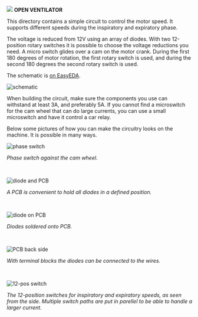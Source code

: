 ![](../../images/OpenVentilatorLogoSmall.png) **OPEN VENTILATOR**

This directory contains a simple circuit to control the motor speed. It supports different speeds during the inspiratory and expiratory phase. 

The voltage is reduced from 12V using an array of diodes. With two 12-position rotary switches it is possible to choose the voltage reductions you need. A micro switch glides over a cam on the motor crank. During the first 180 degrees of motor rotation, the first rotary switch is used, and during the second 180 degrees the second rotary switch is used.

The schematic is [on EasyEDA](https://easyeda.com/editor#id=ed876dfeb8ed4da2bf7233e022f68e6c|04af14d55d5d40428c451de4bf71575d|c1a81347f9064449a645c6809fb1c6f3). 

![schematic](images/schematic.png)

When building the circuit, make sure the components you use can withstand at least 3A, and preferably 5A. If you cannot find a microswitch for the cam wheel that can do large currents, you can use a small microswitch and have it control a car relay. 

Below some pictures of how you can make the circuitry looks on the machine. It is possible in many ways.

![phase switch](images/180degree_switch.jpg)

_Phase switch against the cam wheel._

&nbsp;

![diode and PCB](images/diode_and_PCB.jpg)

_A PCB is convenient to hold all diodes in a defined position._

&nbsp;

![diode on PCB](images/diodes_on_PCB.jpg)

_Diodes soldered onto PCB._

&nbsp;

![PCB back side](images/PCB_backside.jpg)

_With terminal blocks the diodes can be connected to the wires._

&nbsp;

![12-pos switch](images/12-pos_switches_and_diodes_2.jpg)

_The 12-position switches for inspiratory and expiratory speeds, as seen from the side. Multiple switch paths are put in parellel to be able to handle a larger current._
